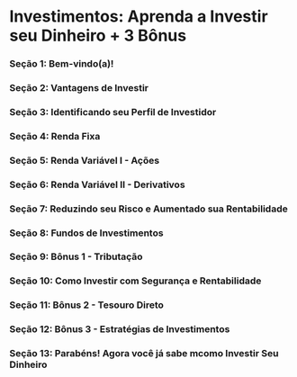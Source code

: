 # Investimentos: Aprenda a Investir seu Dinheiro + 3 Bônus

### Seção 1: Bem-vindo(a)!

### Seção 2: Vantagens de Investir

### Seção 3: Identificando seu Perfil de Investidor

### Seção 4: Renda Fixa

### Seção 5: Renda Variável I - Ações

### Seção 6: Renda Variável II - Derivativos

### Seção 7: Reduzindo seu Risco e Aumentado sua Rentabilidade

### Seção 8: Fundos de Investimentos

### Seção 9: Bônus 1 - Tributação

### Seção 10: Como Investir com Segurança e Rentabilidade

### Seção 11: Bônus 2 - Tesouro Direto

### Seção 12: Bônus 3 - Estratégias de Investimentos

### Seção 13: Parabéns! Agora você já sabe mcomo Investir Seu Dinheiro
